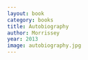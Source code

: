 ```yaml
---
layout: book
category: books
title: Autobiography
author: Morrissey
year: 2013
image: autobiography.jpg
---
```

